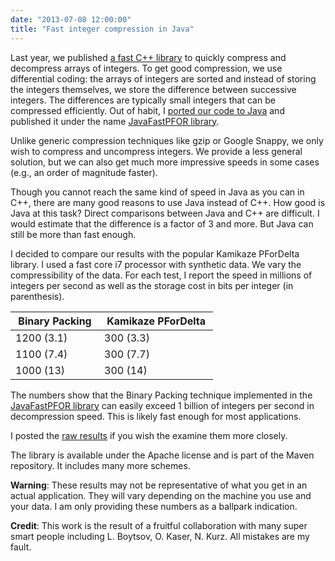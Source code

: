 ```yaml
---
date: "2013-07-08 12:00:00"
title: "Fast integer compression in Java"
---
```




Last year, we published [a fast C++ library](https://github.com/lemire/FastPFor) to quickly compress and decompress arrays of integers. To get good compression, we use differential coding: the arrays of integers are sorted and instead of storing the integers themselves, we store the difference between successive integers. The differences are typically small integers that can be compressed efficiently. Out of habit, I [ported our code to Java](https://github.com/lemire/JavaFastPFOR) and published it under the name [JavaFastPFOR library](https://github.com/lemire/JavaFastPFOR). 

Unlike generic compression techniques like gzip or Google Snappy, we only wish to compress and uncompress integers. We provide a less general solution, but we can also get much more impressive speeds in some cases (e.g., an order of magnitude faster). 

Though you cannot reach the same kind of speed in Java as you can in C++, there are many good reasons to use Java instead of C++. How good is Java at this task? Direct comparisons between Java and C++ are difficult. I would estimate that the difference is a factor of 3 and more. But Java can still be more than fast enough.

I decided to compare our results with the popular Kamikaze PForDelta library. I used a fast core i7 processor with synthetic data. We vary the compressibility of the data. For each test, I report the speed in millions of integers per second as well as the storage cost in bits per integer (in parenthesis). 

&nbsp;Binary Packing&nbsp; |&nbsp;Kamikaze PForDelta&nbsp; |
-------------------------|-------------------------|
1200 (3.1)               |300 (3.3)                |
1100 (7.4)               |300 (7.7)                |
1000 (13)                |300 (14)                 |


The numbers show that the Binary Packing technique implemented in the [JavaFastPFOR library](https://github.com/lemire/JavaFastPFOR) can easily exceed 1 billion of integers per second in decompression speed. This is likely fast enough for most applications.

I posted the [raw results](https://github.com/lemire/JavaFastPFOR/blob/master/benchmarkresults/benchmarkresults_icore7_10may2013.txt) if you wish the examine them more closely.

The library is available under the Apache license and is part of the Maven repository. It includes many more schemes.

__Warning__: These results may not be representative of what you get in an actual application. They will vary depending on the machine you use and your data. I am only providing these numbers as a ballpark indication.

__Credit__: This work is the result of a fruitful collaboration with many super smart people including L. Boytsov, O. Kaser, N. Kurz. All mistakes are my fault.

